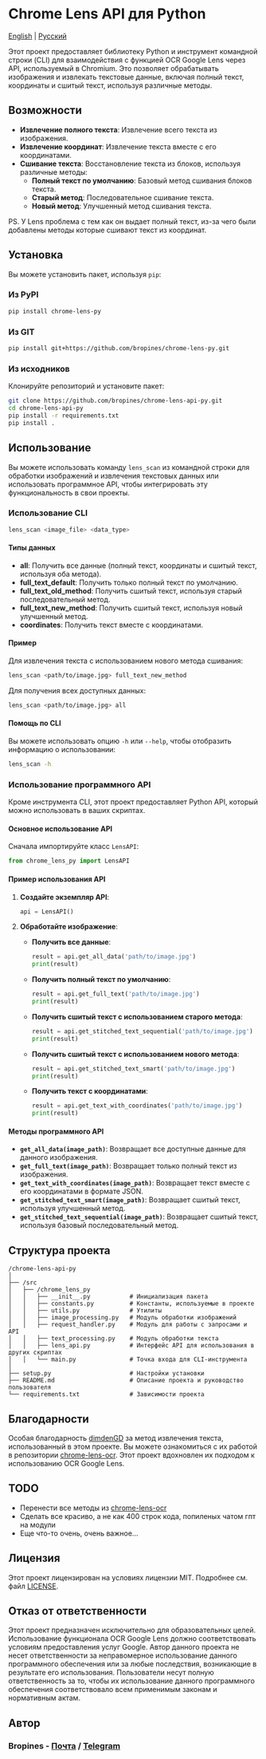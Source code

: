 # Chrome Lens API для Python

[English](/README.md) | [Русский](/README_RU.md)

Этот проект предоставляет библиотеку Python и инструмент командной строки (CLI) для взаимодействия с функцией OCR Google Lens через API, используемый в Chromium. Это позволяет обрабатывать изображения и извлекать текстовые данные, включая полный текст, координаты и сшитый текст, используя различные методы.

## Возможности

- **Извлечение полного текста**: Извлечение всего текста из изображения.
- **Извлечение координат**: Извлечение текста вместе с его координатами.
- **Сшивание текста**: Восстановление текста из блоков, используя различные методы:
  - **Полный текст по умолчанию**: Базовый метод сшивания блоков текста.
  - **Старый метод**: Последовательное сшивание текста.
  - **Новый метод**: Улучшенный метод сшивания текста.

PS. У Lens проблема с тем как он выдает полный текст, из-за чего были добавлены методы которые сшивают текст из координат.

## Установка

Вы можете установить пакет, используя `pip`:

### Из PyPI

```bash
pip install chrome-lens-py
```

### Из GIT

```bash
pip install git+https://github.com/bropines/chrome-lens-py.git
```

### Из исходников

Клонируйте репозиторий и установите пакет:

```bash
git clone https://github.com/bropines/chrome-lens-api-py.git
cd chrome-lens-api-py
pip install -r requirements.txt
pip install .
```

## Использование

Вы можете использовать команду `lens_scan` из командной строки для обработки изображений и извлечения текстовых данных или использовать программное API, чтобы интегрировать эту функциональность в свои проекты.

### Использование CLI

```bash
lens_scan <image_file> <data_type>
```

#### Типы данных

- **all**: Получить все данные (полный текст, координаты и сшитый текст, используя оба метода).
- **full_text_default**: Получить только полный текст по умолчанию.
- **full_text_old_method**: Получить сшитый текст, используя старый последовательный метод.
- **full_text_new_method**: Получить сшитый текст, используя новый улучшенный метод.
- **coordinates**: Получить текст вместе с координатами.

#### Пример

Для извлечения текста с использованием нового метода сшивания:

```bash
lens_scan <path/to/image.jpg> full_text_new_method
```

Для получения всех доступных данных:

```bash
lens_scan <path/to/image.jpg> all
```

#### Помощь по CLI

Вы можете использовать опцию `-h` или `--help`, чтобы отобразить информацию о использовании:

```bash
lens_scan -h
```

### Использование программного API

Кроме инструмента CLI, этот проект предоставляет Python API, который можно использовать в ваших скриптах.

#### Основное использование API

Сначала импортируйте класс `LensAPI`:

```python
from chrome_lens_py import LensAPI
```

#### Пример использования API

1. **Создайте экземпляр API**:

    ```python
    api = LensAPI()
    ```

2. **Обработайте изображение**:

    - **Получить все данные**:
  
        ```python
        result = api.get_all_data('path/to/image.jpg')
        print(result)
        ```

    - **Получить полный текст по умолчанию**:
  
        ```python
        result = api.get_full_text('path/to/image.jpg')
        print(result)
        ```

    - **Получить сшитый текст с использованием старого метода**:
  
        ```python
        result = api.get_stitched_text_sequential('path/to/image.jpg')
        print(result)
        ```

    - **Получить сшитый текст с использованием нового метода**:
  
        ```python
        result = api.get_stitched_text_smart('path/to/image.jpg')
        print(result)
        ```

    - **Получить текст с координатами**:
  
        ```python
        result = api.get_text_with_coordinates('path/to/image.jpg')
        print(result)
        ```

#### Методы программного API

- **`get_all_data(image_path)`**: Возвращает все доступные данные для данного изображения.
- **`get_full_text(image_path)`**: Возвращает только полный текст из изображения.
- **`get_text_with_coordinates(image_path)`**: Возвращает текст вместе с его координатами в формате JSON.
- **`get_stitched_text_smart(image_path)`**: Возвращает сшитый текст, используя улучшенный метод.
- **`get_stitched_text_sequential(image_path)`**: Возвращает сшитый текст, используя базовый последовательный метод.

## Структура проекта

```
/chrome-lens-api-py
│
├── /src
│   ├── /chrome_lens_py
│   │   ├── __init__.py           # Инициализация пакета
│   │   ├── constants.py          # Константы, используемые в проекте
│   │   ├── utils.py              # Утилиты
│   │   ├── image_processing.py   # Модуль обработки изображений
│   │   ├── request_handler.py    # Модуль для работы с запросами и API
│   │   ├── text_processing.py    # Модуль обработки текста
│   │   ├── lens_api.py           # Интерфейс API для использования в других скриптах
│   │   └── main.py               # Точка входа для CLI-инструмента
│
├── setup.py                      # Настройки установки
├── README.md                     # Описание проекта и руководство пользователя
└── requirements.txt              # Зависимости проекта
```

## Благодарности

Особая благодарность [dimdenGD](https://github.com/dimdenGD) за метод извлечения текста, использованный в этом проекте. Вы можете ознакомиться с их работой в репозитории [chrome-lens-ocr](https://github.com/dimdenGD/chrome-lens-ocr). Этот проект вдохновлен их подходом к использованию OCR Google Lens.

## TODO
- Перенести все методы из [chrome-lens-ocr](https://github.com/dimdenGD/chrome-lens-ocr)
- Сделать все красиво, а не как 400 строк кода, попиленых чатом гпт на модули
- Еще что-то очень, очень важное...

## Лицензия

Этот проект лицензирован на условиях лицензии MIT. Подробнее см. файл [LICENSE](LICENSE).

## Отказ от ответственности

Этот проект предназначен исключительно для образовательных целей. Использование функционала OCR Google Lens должно соответствовать условиям предоставления услуг Google. Автор данного проекта не несет ответственности за неправомерное использование данного программного обеспечения или за любые последствия, возникающие в результате его использования. Пользователи несут полную ответственность за то, чтобы их использование данного программного обеспечения соответствовало всем применимым законам и нормативным актам.

## Автор

### Bropines  - [Почта](mailto:bropines@gmail.com) / [Telegram](https://t.me/bropines)
